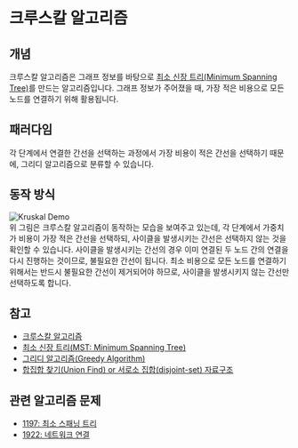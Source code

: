 # 크루스칼 알고리즘
## 개념
크루스칼 알고리즘은 그래프 정보를 바탕으로 [최소 신장 트리(Minimum Spanning Tree)](https://en.wikipedia.org/wiki/Minimum_spanning_tree)를 만드는 알고리즘입니다. 그래프 정보가 주어졌을 때, 가장 적은 비용으로 모든 노드를 연결하기 위해 활용됩니다.  

## 패러다임
각 단계에서 연결한 간선을 선택하는 과정에서 가장 비용이 적은 간선을 선택하기 때문에, 그리디 알고리즘으로 분류할 수 있습니다. 

## 동작 방식
![Kruskal Demo](https://upload.wikimedia.org/wikipedia/commons/b/bb/KruskalDemo.gif)  
위 그림은 크루스칼 알고리즘이 동작하는 모습을 보여주고 있는데, 각 단계에서 가중치가 비용이 가장 적은 간선을 선택하되, 사이클을 발생시키는 간선은 선택하지 않는 것을 확인할 수 있습니다. 사이클을 발생시키는 간선의 경우 이미 연결된 두 노드 간의 연결을 다시 진행하는 것이므로, 불필요한 간선이 됩니다. 최소 비용으로 모든 노드를 연결하기 위해서는 반드시 불필요한 간선이 제거되어야 하므로, 사이클을 발생시키지 않는 간선만 선택하도록 합니다. 

## 참고
* [크루스칼 알고리즘](https://ko.wikipedia.org/wiki/%ED%81%AC%EB%9F%AC%EC%8A%A4%EC%BB%AC_%EC%95%8C%EA%B3%A0%EB%A6%AC%EC%A6%98)
* [최소 신장 트리(MST: Minimum Spanning Tree)](https://en.wikipedia.org/wiki/Minimum_spanning_tree)
* [그리디 알고리즘(Greedy Algorithm)](https://ko.wikipedia.org/wiki/%ED%83%90%EC%9A%95_%EC%95%8C%EA%B3%A0%EB%A6%AC%EC%A6%98)
* [합집합 찾기(Union Find) or 서로소 집합(disjoint-set) 자료구조](https://github.com/jiy12345/Algorithms_And_DataStructures_In_CPlusPlus/tree/master/Data%20Structures/union%20find)

## 관련 알고리즘 문제
- [1197: 최소 스패닝 트리](https://www.acmicpc.net/problem/1197)
- [1922: 네트워크 연결](https://www.acmicpc.net/problem/1922)
